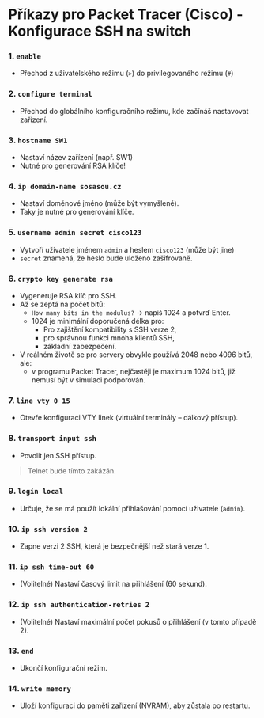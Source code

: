 # Příkazy pro Packet Tracer (Cisco) - Konfigurace SSH na switch

### 1. `enable`
- Přechod z uživatelského režimu (`>`) do privilegovaného režimu (`#`)

### 2. `configure terminal`
- Přechod do globálního konfiguračního režimu, kde začínáš nastavovat zařízení.

### 3. `hostname SW1`
- Nastaví název zařízení (např. SW1)
- Nutné pro generování RSA klíče!

### 4. `ip domain-name sosasou.cz`
- Nastaví doménové jméno (může být vymyšlené).
- Taky je nutné pro generování klíče.

### 5. `username admin secret cisco123`
- Vytvoří uživatele jménem `admin` a heslem `cisco123` (může být jine)
- `secret` znamená, že heslo bude uloženo zašifrovaně.

### 6. `crypto key generate rsa`
- Vygeneruje RSA klíč pro SSH.
- Až se zeptá na počet bitů:
  - `How many bits in the modulus?` → napiš 1024 a potvrď Enter.
  - 1024 je minimální doporučená délka pro:
    - Pro zajištění kompatibility s SSH verze 2,
    - pro správnou funkci mnoha klientů SSH,
    - základní zabezpečení.
- V reálném životě se pro servery obvykle používá 2048 nebo 4096 bitů, ale:
  - v programu Packet Tracer, nejčastěji je maximum 1024 bitů, již nemusí být v simulaci podporován.

### 7. `line vty 0 15`
- Otevře konfiguraci VTY linek (virtuální terminály – dálkový přístup).

### 8. `transport input ssh`
- Povolit jen SSH přístup.
> Telnet bude tímto zakázán.

### 9. `login local`
- Určuje, že se má použít lokální přihlašování pomocí uživatele (`admin`).

### 10. `ip ssh version 2`
- Zapne verzi 2 SSH, která je bezpečnější než stará verze 1.

### 11. `ip ssh time-out 60`
- (Volitelné) Nastaví časový limit na přihlášení (60 sekund).

### 12. `ip ssh authentication-retries 2`
- (Volitelné) Nastaví maximální počet pokusů o přihlášení (v tomto případě 2).

### 13. `end`
-  Ukončí konfigurační režim.

### 14. `write memory`
- Uloží konfiguraci do paměti zařízení (NVRAM), aby zůstala po restartu.